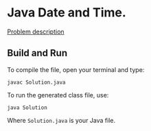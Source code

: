 # Java Date and Time.

[Problem description](https://www.hackerrank.com/challenges/java-date-and-time)

## Build and Run

To compile the file, open your terminal and type:
```
javac Solution.java
```

To run the generated class file, use:
```
java Solution
```

Where `Solution.java` is your Java file.
